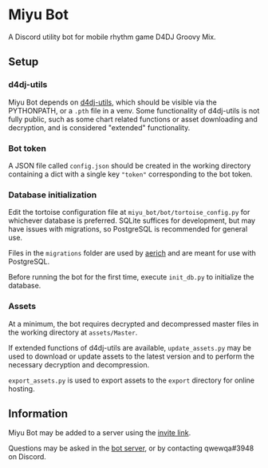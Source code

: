 # Miyu Bot
A Discord utility bot for mobile rhythm game D4DJ Groovy Mix.


## Setup

### d4dj-utils
Miyu Bot depends on [d4dj-utils](https://github.com/qwewqa/d4dj-utils),
which should be visible via the PYTHONPATH, or a `.pth` file in a venv.
Some functionality of d4dj-utils is not fully public, such as some chart related functions or asset downloading and decryption,
and is considered "extended" functionality.

### Bot token
A JSON file called `config.json` should be created in the working directory
containing a dict with a single key `"token"` corresponding to the bot token.

### Database initialization
Edit the tortoise configuration file at `miyu_bot/bot/tortoise_config.py`
for whichever database is preferred.
SQLite suffices for development, but may have issues with migrations,
so PostgreSQL is recommended for general use.

Files in the `migrations` folder are used by [aerich](https://github.com/tortoise/aerich)
and are meant for use with PostgreSQL.

Before running the bot for the first time, execute `init_db.py` to
initialize the database.

### Assets
At a minimum, the bot requires decrypted and decompressed master files
in the working directory at `assets/Master`. 

If extended functions of d4dj-utils are available, `update_assets.py` 
may be used to download or update assets to the latest version and to
perform the necessary decryption and decompression.

`export_assets.py` is used to export assets to the `export` directory for
online hosting.


## Information
Miyu Bot may be added to a server using the [invite link](https://discord.com/api/oauth2/authorize?client_id=789314370999287808&permissions=388160&scope=bot).

Questions may be asked in the [bot server](https://discord.gg/TThMwrAZTR),
or by contacting qwewqa#3948 on Discord.
